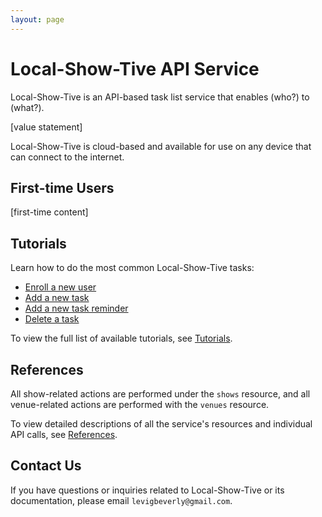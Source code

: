 ```yaml
---
layout: page
---
```

# Local-Show-Tive API Service

Local-Show-Tive is an API-based task list service that enables (who?) to (what?).

[value statement]

Local-Show-Tive is cloud-based and available for use on any device that can connect to the internet.

## First-time Users

[first-time content]

## Tutorials

Learn how to do the most common Local-Show-Tive tasks:

* [Enroll a new user]()
* [Add a new task]()
* [Add a new task reminder]()
* [Delete a task]()

To view the full list of available tutorials, see [Tutorials]().

## References

All show-related actions are performed under the `shows` resource, and all venue-related actions are performed with the `venues` resource.

To view detailed descriptions of all the service's resources and individual API calls, see [References]().

## Contact Us

If you have questions or inquiries related to Local-Show-Tive or its documentation, please email `levigbeverly@gmail.com`.
